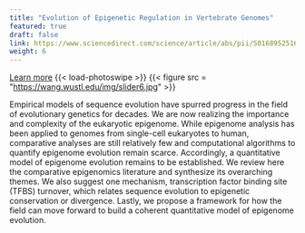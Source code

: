 ```yaml
---
title: "Evolution of Epigenetic Regulation in Vertebrate Genomes"
featured: true
draft: false
link: https://www.sciencedirect.com/science/article/abs/pii/S0168952516000317
weight: 6
---
```


[Learn more](https://www.sciencedirect.com/science/article/abs/pii/S0168952516000317)
{{< load-photoswipe >}}
{{< figure src = "https://wang.wustl.edu/img/slider6.jpg" >}}

Empirical models of sequence evolution have spurred progress in the field of evolutionary genetics for decades. We are now realizing the importance and complexity of the eukaryotic epigenome. While epigenome analysis has been applied to genomes from single-cell eukaryotes to human, comparative analyses are still relatively few and computational algorithms to quantify epigenome evolution remain scarce. Accordingly, a quantitative model of epigenome evolution remains to be established. We review here the comparative epigenomics literature and synthesize its overarching themes. We also suggest one mechanism, transcription factor binding site (TFBS) turnover, which relates sequence evolution to epigenetic conservation or divergence. Lastly, we propose a framework for how the field can move forward to build a coherent quantitative model of epigenome evolution.